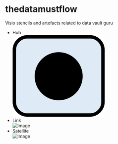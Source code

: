 # thedatamustflow
Visio stencils and artefacts related to data vault guru

* Hub<br>
![Image][1]
* Link<br>
![Image][2]
* Satellite<br>
![Image][3]

[1]: ./art/RV-1HUB.png
[2]: https://github.com/PatrickCuba/thedatamustflow/blob/master/art/RV-2LINK.png
[3]: https://github.com/PatrickCuba/thedatamustflow/blob/master/art/RV-3SATELLITE.png
